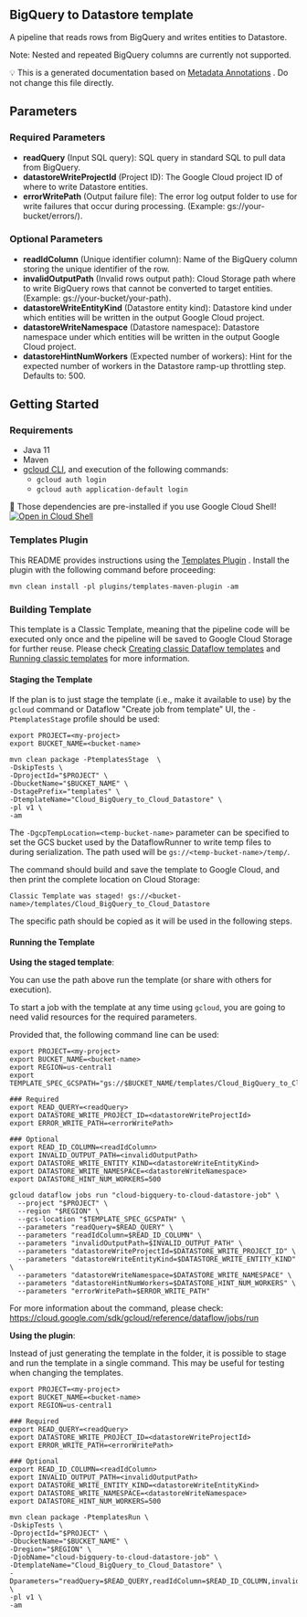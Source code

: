 
BigQuery to Datastore template
---
A pipeline that reads rows from BigQuery and writes entities to Datastore.

Note: Nested and repeated BigQuery columns are currently not supported.



:bulb: This is a generated documentation based
on [Metadata Annotations](https://github.com/GoogleCloudPlatform/DataflowTemplates#metadata-annotations)
. Do not change this file directly.

## Parameters

### Required Parameters

* **readQuery** (Input SQL query): SQL query in standard SQL to pull data from BigQuery.
* **datastoreWriteProjectId** (Project ID): The Google Cloud project ID of where to write Datastore entities.
* **errorWritePath** (Output failure file): The error log output folder to use for write failures that occur during processing. (Example: gs://your-bucket/errors/).

### Optional Parameters

* **readIdColumn** (Unique identifier column): Name of the BigQuery column storing the unique identifier of the row.
* **invalidOutputPath** (Invalid rows output path): Cloud Storage path where to write BigQuery rows that cannot be converted to target entities. (Example: gs://your-bucket/your-path).
* **datastoreWriteEntityKind** (Datastore entity kind): Datastore kind under which entities will be written in the output Google Cloud project.
* **datastoreWriteNamespace** (Datastore namespace): Datastore namespace under which entities will be written in the output Google Cloud project.
* **datastoreHintNumWorkers** (Expected number of workers): Hint for the expected number of workers in the Datastore ramp-up throttling step. Defaults to: 500.



## Getting Started

### Requirements

* Java 11
* Maven
* [gcloud CLI](https://cloud.google.com/sdk/gcloud), and execution of the
  following commands:
  * `gcloud auth login`
  * `gcloud auth application-default login`

:star2: Those dependencies are pre-installed if you use Google Cloud Shell!
[![Open in Cloud Shell](http://gstatic.com/cloudssh/images/open-btn.svg)](https://console.cloud.google.com/cloudshell/editor?cloudshell_git_repo=https%3A%2F%2Fgithub.com%2FGoogleCloudPlatform%2FDataflowTemplates.git&cloudshell_open_in_editor=v1/src/main/java/com/google/cloud/teleport/templates/BigQueryToDatastore.java)

### Templates Plugin

This README provides instructions using
the [Templates Plugin](https://github.com/GoogleCloudPlatform/DataflowTemplates#templates-plugin)
. Install the plugin with the following command before proceeding:

```shell
mvn clean install -pl plugins/templates-maven-plugin -am
```

### Building Template

This template is a Classic Template, meaning that the pipeline code will be
executed only once and the pipeline will be saved to Google Cloud Storage for
further reuse. Please check [Creating classic Dataflow templates](https://cloud.google.com/dataflow/docs/guides/templates/creating-templates)
and [Running classic templates](https://cloud.google.com/dataflow/docs/guides/templates/running-templates)
for more information.

#### Staging the Template

If the plan is to just stage the template (i.e., make it available to use) by
the `gcloud` command or Dataflow "Create job from template" UI,
the `-PtemplatesStage` profile should be used:

```shell
export PROJECT=<my-project>
export BUCKET_NAME=<bucket-name>

mvn clean package -PtemplatesStage  \
-DskipTests \
-DprojectId="$PROJECT" \
-DbucketName="$BUCKET_NAME" \
-DstagePrefix="templates" \
-DtemplateName="Cloud_BigQuery_to_Cloud_Datastore" \
-pl v1 \
-am
```

The `-DgcpTempLocation=<temp-bucket-name>` parameter can be specified to set the GCS bucket used by the DataflowRunner to write
temp files to during serialization. The path used will be `gs://<temp-bucket-name>/temp/`.

The command should build and save the template to Google Cloud, and then print
the complete location on Cloud Storage:

```
Classic Template was staged! gs://<bucket-name>/templates/Cloud_BigQuery_to_Cloud_Datastore
```

The specific path should be copied as it will be used in the following steps.

#### Running the Template

**Using the staged template**:

You can use the path above run the template (or share with others for execution).

To start a job with the template at any time using `gcloud`, you are going to
need valid resources for the required parameters.

Provided that, the following command line can be used:

```shell
export PROJECT=<my-project>
export BUCKET_NAME=<bucket-name>
export REGION=us-central1
export TEMPLATE_SPEC_GCSPATH="gs://$BUCKET_NAME/templates/Cloud_BigQuery_to_Cloud_Datastore"

### Required
export READ_QUERY=<readQuery>
export DATASTORE_WRITE_PROJECT_ID=<datastoreWriteProjectId>
export ERROR_WRITE_PATH=<errorWritePath>

### Optional
export READ_ID_COLUMN=<readIdColumn>
export INVALID_OUTPUT_PATH=<invalidOutputPath>
export DATASTORE_WRITE_ENTITY_KIND=<datastoreWriteEntityKind>
export DATASTORE_WRITE_NAMESPACE=<datastoreWriteNamespace>
export DATASTORE_HINT_NUM_WORKERS=500

gcloud dataflow jobs run "cloud-bigquery-to-cloud-datastore-job" \
  --project "$PROJECT" \
  --region "$REGION" \
  --gcs-location "$TEMPLATE_SPEC_GCSPATH" \
  --parameters "readQuery=$READ_QUERY" \
  --parameters "readIdColumn=$READ_ID_COLUMN" \
  --parameters "invalidOutputPath=$INVALID_OUTPUT_PATH" \
  --parameters "datastoreWriteProjectId=$DATASTORE_WRITE_PROJECT_ID" \
  --parameters "datastoreWriteEntityKind=$DATASTORE_WRITE_ENTITY_KIND" \
  --parameters "datastoreWriteNamespace=$DATASTORE_WRITE_NAMESPACE" \
  --parameters "datastoreHintNumWorkers=$DATASTORE_HINT_NUM_WORKERS" \
  --parameters "errorWritePath=$ERROR_WRITE_PATH"
```

For more information about the command, please check:
https://cloud.google.com/sdk/gcloud/reference/dataflow/jobs/run


**Using the plugin**:

Instead of just generating the template in the folder, it is possible to stage
and run the template in a single command. This may be useful for testing when
changing the templates.

```shell
export PROJECT=<my-project>
export BUCKET_NAME=<bucket-name>
export REGION=us-central1

### Required
export READ_QUERY=<readQuery>
export DATASTORE_WRITE_PROJECT_ID=<datastoreWriteProjectId>
export ERROR_WRITE_PATH=<errorWritePath>

### Optional
export READ_ID_COLUMN=<readIdColumn>
export INVALID_OUTPUT_PATH=<invalidOutputPath>
export DATASTORE_WRITE_ENTITY_KIND=<datastoreWriteEntityKind>
export DATASTORE_WRITE_NAMESPACE=<datastoreWriteNamespace>
export DATASTORE_HINT_NUM_WORKERS=500

mvn clean package -PtemplatesRun \
-DskipTests \
-DprojectId="$PROJECT" \
-DbucketName="$BUCKET_NAME" \
-Dregion="$REGION" \
-DjobName="cloud-bigquery-to-cloud-datastore-job" \
-DtemplateName="Cloud_BigQuery_to_Cloud_Datastore" \
-Dparameters="readQuery=$READ_QUERY,readIdColumn=$READ_ID_COLUMN,invalidOutputPath=$INVALID_OUTPUT_PATH,datastoreWriteProjectId=$DATASTORE_WRITE_PROJECT_ID,datastoreWriteEntityKind=$DATASTORE_WRITE_ENTITY_KIND,datastoreWriteNamespace=$DATASTORE_WRITE_NAMESPACE,datastoreHintNumWorkers=$DATASTORE_HINT_NUM_WORKERS,errorWritePath=$ERROR_WRITE_PATH" \
-pl v1 \
-am
```

